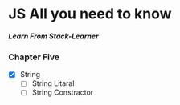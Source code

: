 # JS All you need to know

**_Learn From Stack-Learner_**

### Chapter Five

- [x] String
    - [ ] String Litaral
    - [ ] String Constractor
